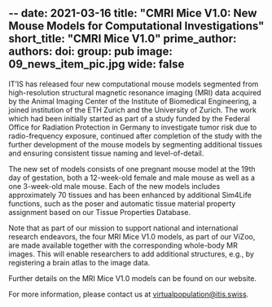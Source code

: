 --
date: 2021-03-16
title: "CMRI Mice V1.0: New Mouse Models for Computational Investigations"
short_title: "CMRI Mice V1.0"
prime_author: 
authors: 
doi: 
group: pub
image: 09_news_item_pic.jpg
wide: false
---
IT’IS has released four new computational mouse models segmented from high-resolution structural magnetic resonance imaging (MRI) data acquired by the Animal Imaging Center of the Institute of Biomedical Engineering, a joined institution of the ETH Zurich and the University of Zurich. The work which had been initially started as part of a study funded by the Federal Office for Radiation Protection in Germany to investigate tumor risk due to radio-frequency exposure, continued after completion of the study with the further development of the mouse models by segmenting additional tissues and ensuring consistent tissue naming and level-of-detail.

The new set of models consists of one pregnant mouse model at the 19th day of gestation, both a 12-week-old female and male mouse as well as a one 3-week-old male mouse. Each of the new models includes approximately 70 tissues and has been enhanced by additional Sim4Life functions, such as the poser and automatic tissue material property assignment based on our Tissue Properties Database.

Note that as part of our mission to support national and international research endeavors, the four MRI Mice V1.0 models, as part of our ViZoo, are made available together with the corresponding whole-body MR images. This will enable researchers to add additional structures, e.g., by registering a brain atlas to the image data.

Further details on the MRI Mice V1.0 models can be found on our website.

For more information, please contact us at virtualpopulation@itis.swiss.
